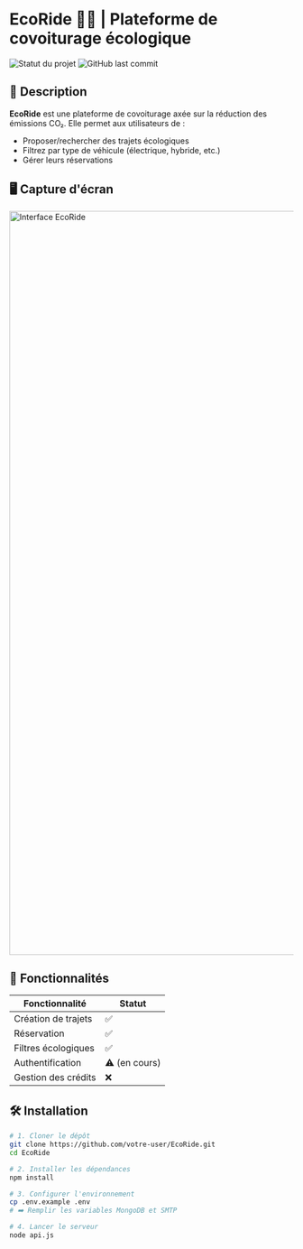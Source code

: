 
# EcoRide 🌿🚗 | Plateforme de covoiturage écologique

![Statut du projet](https://img.shields.io/badge/Statut-En%20développement-orange) 
![GitHub last commit](https://img.shields.io/github/last-commit/votre-user/EcoRide)

## 📝 Description
**EcoRide** est une plateforme de covoiturage axée sur la réduction des émissions CO₂. Elle permet aux utilisateurs de :
- Proposer/rechercher des trajets écologiques
- Filtrez par type de véhicule (électrique, hybride, etc.)
- Gérer leurs réservations

## 🖥️ Capture d'écran
<img width="1319" alt="Interface EcoRide" src="https://github.com/user-attachments/assets/f73c8567-d599-4c21-b614-3a71962f3675">

## 🚀 Fonctionnalités
| Fonctionnalité               | Statut       |
|------------------------------|-------------|
| Création de trajets          | ✅           |
| Réservation                  | ✅           |
| Filtres écologiques          | ✅           |
| Authentification             | ⚠️ (en cours)|
| Gestion des crédits          | ❌           |

## 🛠️ Installation
```bash
# 1. Cloner le dépôt
git clone https://github.com/votre-user/EcoRide.git
cd EcoRide

# 2. Installer les dépendances
npm install

# 3. Configurer l'environnement
cp .env.example .env
# ➡️ Remplir les variables MongoDB et SMTP

# 4. Lancer le serveur
node api.js